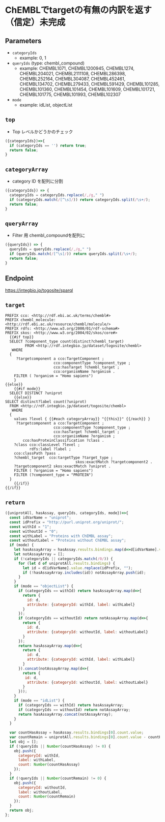 # ChEMBLでtargetの有無の内訳を返す（信定）未完成

## Parameters

* `categoryIds`
  * example: 0, 1
* `queryIds` (type: chembl_compound)
  * example: CHEMBL1071, CHEMBL1200945, CHEMBL1274, CHEMBL204021, CHEMBL2111108, CHEMBL286398, CHEMBL252164, CHEMBL304087, CHEMBL452461, CHEMBL134702, CHEMBL279433, CHEMBL591429, CHEMBL101285, CHEMBL101360, CHEMBL101454, CHEMBL101609, CHEMBL101721, CHEMBL101775, CHEMBL101993, CHEMBL102307
* `mode`
  * example: idList, objectList

## `top`
- Top レベルかどうかのチェック
```javascript
({categoryIds})=>{
  if (categoryIds == '') return true;
  return false;
}
```

## `categoryArray`
- category ID を配列に分割
```javascript
({categoryIds}) => {
  categoryIds = categoryIds.replace(/,/g," ")
  if (categoryIds.match(/[^\s]/)) return categoryIds.split(/\s+/);
  return false;
}
```

## `queryArray`
- Filter 用 chembl_compoundを配列に
```javascript
({queryIds}) => {
  queryIds = queryIds.replace(/,/g," ")
  if (queryIds.match(/[^\s]/)) return queryIds.split(/\s+/);
  return false;
}
```

## Endpoint
https://integbio.jp/togosite/sparql

## `target`

```sparql
PREFIX cco: <http://rdf.ebi.ac.uk/terms/chembl#>
PREFIX chembl_molecule: <http://rdf.ebi.ac.uk/resource/chembl/molecule/>
PREFIX rdfs: <http://www.w3.org/2000/01/rdf-schema#>
PREFIX skos: <http://www.w3.org/2004/02/skos/core#>
  {{#if top}}         
  SELECT ?component_type count(distinct?chembl_target)
         FROM <http://rdf.integbio.jp/dataset/togosite/chembl> 
   WHERE
  {
     ?targetcomponent a cco:TargetComponent ;
                      cco:componentType ?component_type ;
                      cco:hasTarget ?chembl_target ;
                      cco:organismName ?organism .
    FILTER ( ?organism = "Homo sapiens")
    }
{{else}}
	{{#if mode}}
  SELECT DISTINCT ?uniprot
    {{else}}
SELECT distinct?label count(?uniprot) 
  FROM <http://rdf.integbio.jp/dataset/togosite/chembl> 
   WHERE
  {
    values ?level { {{#each categoryArray}} "{{this}}" {{/each}} }
     ?targetcomponent a cco:TargetComponent ;
                      cco:componentType ?component_type ;
                      cco:hasTarget ?chembl_target ;
                      cco:organismName ?organism ;
        cco:hasProteinClassification ?class .    
    ?class cco:classLevel ?level ;
           rdfs:label ?label ;
    cco:classPath ?pass .
    ?chembl_target  cco:targetType ?target_type ;
                                skos:exactMatch ?targetcomponent2 .
    ?targetcomponent2 skos:exactMatch ?uniprot .
    FILTER ( ?organism = "Homo sapiens")
    FILTER (?component_type = "PROTEIN")
  }
	{{/if}}
{{/if}}
```

## `return`

```javascript
({uniprotAll, hasAssay, queryIds, categoryIds, mode})=>{
  const idVarName = "uniprot";
  const idPrefix = "http://purl.uniprot.org/uniprot/";
  const withId = "1";
  const withoutId = "0";
  const withLabel = "Proteins with ChEMBL assay";
  const withoutLabel = "Proteins without ChEMBL assay";
  if (mode) {
    let hasAssayArray = hasAssay.results.bindings.map(d=>d[idVarName].value.replace(idPrefix, ""));
    let notAssayArray = [];
    if (!categoryIds || categoryIds.match(/0/)) {
      for (let d of uniprotAll.results.bindings) {
        let id = d[idVarName].value.replace(idPrefix, "");
        if (!hasAssayArray.includes(id)) notAssayArray.push(id);
      }
    }
    if (mode == "objectList") {
      if (categoryIds == withId) return hasAssayArray.map(d=>{
        return {
          id: d,
          attribute: {categoryId: withId, label: withLabel}
        }
      });
      if (categoryIds == withoutId) return notAssayArray.map(d=>{
        return {
          id: d,
          attribute: {categoryId: withoutId, label: withoutLabel}
        }
      });
      return hasAssayArray.map(d=>{
        return {
          id: d,
          attribute: {categoryId: withId, label: withLabel}
        }
      }).concat(notAssayArray.map(d=>{
        return {
         id: d,
          attribute: {categoryId: withoutId, label: withoutLabel}
        }
      }));
    }
    if (mode == "idList") {
      if (categoryIds == withId) return hasAssayArray;
      if (categoryIds == withoutId) return notAssayArray;
      return hasAssayArray.concat(notAssayArray);  
    }
  }
      
  var countHasAssay = hasAssay.results.bindings[0].count.value;
  var countRemain = uniprotAll.results.bindings[0].count.value - countHasAssay;
  let obj = [];
  if (!queryIds || Number(countHasAssay) != 0) {
    obj.push({
      categoryId: withId, 
      label: withLabel, 
      count: Number(countHasAssay)
    });
  }
  if (!queryIds || Number(countRemain) != 0) {
    obj.push({
      categoryId: withoutId, 
      label: withoutLabel, 
      count: Number(countRemain)
    });
  }
  return obj;
};	
```